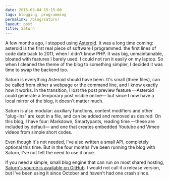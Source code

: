 ```yaml
---
date: 2015-03-04 15:15:00
tags: blogging, programming
permalink: /blog/saturn/
layout: post
title: Saturn
---
```


A few months ago, I stopped using [Asteroid](https://github.com/amyinorbit/Asteroid). It was a long time coming: asteroid is the first real piece of software I programmed. the first lines of code date back to 2011, when I didn't know PHP.  It was big, unmaintainable, bloated with features I barely used. I could not run it easily on my laptop. So when I cleaned the theme of the blog to something simpler, I decided it was time to swap the backend too.

Saturn is everything Asteroid should have been. It's small (three files), can be called from either a webpage or the command line, and I know exactly how it works. In the transition, I lost the post preview feature —Asteroid could generate a temporary post visible online— but since I now have a local mirror of the blog, it doesn't matter much.

<!--more-->

Saturn is also modular: auxiliary functions, content modifiers and other "plug-ins" are kept in a file, and can be added and removed as desired. On this blog, I have four: Markdown, Smartypants, reading time —these are included by default— and one that creates embedded Youtube and Vimeo videos from simple short codes.

Even though it's not needed, I've also written a small API, completely optional this time. But in the four months I've been running the blog with Saturn, I've not felt the need to use it once.

If you need a simple, small blog engine that can run on most shared hosting, [Saturn's source is available on GitHub](https://github.com/amyinorbit/saturn-generator). I would not call it a release version, but I've been using it since October and haven't had one crash since.
